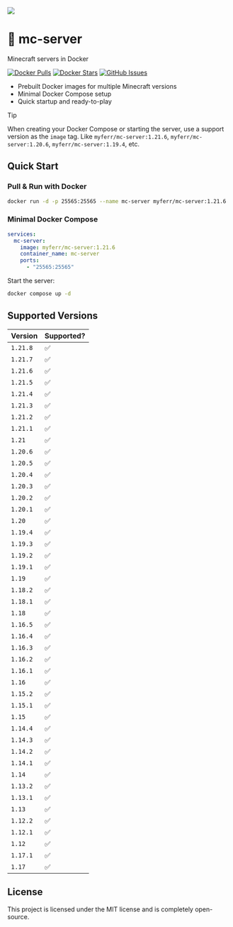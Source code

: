 ![](https://github.com/user-attachments/assets/4e6d9da8-3598-4260-be27-187963bcce9a)

# 🐳 mc-server
Minecraft servers in Docker

[![Docker Pulls](https://img.shields.io/docker/pulls/myferr/mc-server.svg?logo=docker)](https://hub.docker.com/r/myferr/mc-server/)
[![Docker Stars](https://img.shields.io/docker/stars/myferr/mc-server.svg?logo=docker)](https://hub.docker.com/r/myferr/mc-server/)
[![GitHub Issues](https://img.shields.io/github/issues-raw/myferr/mc-server.svg)](https://github.com/myferr/mc-server/issues)

- Prebuilt Docker images for multiple Minecraft versions
- Minimal Docker Compose setup
- Quick startup and ready-to-play

> [!TIP]
> When creating your Docker Compose or starting the server, use a support version as the `image` tag. Like `myferr/mc-server:1.21.6`, `myferr/mc-server:1.20.6`, `myferr/mc-server:1.19.4`, etc.

## Quick Start

### Pull & Run with Docker
```bash
docker run -d -p 25565:25565 --name mc-server myferr/mc-server:1.21.6
```

### Minimal Docker Compose

```yaml
services:
  mc-server:
    image: myferr/mc-server:1.21.6
    container_name: mc-server
    ports:
      - "25565:25565"
```

Start the server:

```bash
docker compose up -d
```

## Supported Versions

| Version    | Supported?  |
| ---------- | ----------- |
| `1.21.8`   | ✅          |
| `1.21.7`   | ✅          |
| `1.21.6`   | ✅          |
| `1.21.5`   | ✅          |
| `1.21.4`   | ✅          |
| `1.21.3`   | ✅          |
| `1.21.2`   | ✅          |
| `1.21.1`   | ✅          |
| `1.21`     | ✅          |
| `1.20.6`   | ✅          |
| `1.20.5`   | ✅          |
| `1.20.4`   | ✅          |
| `1.20.3`   | ✅          |
| `1.20.2`   | ✅          |
| `1.20.1`   | ✅          |
| `1.20`     | ✅          |
| `1.19.4`   | ✅          |
| `1.19.3`   | ✅          |
| `1.19.2`   | ✅          |
| `1.19.1`   | ✅          |
| `1.19`     | ✅          |
| `1.18.2`   | ✅          |
| `1.18.1`   | ✅          |
| `1.18`     | ✅          |
| `1.16.5`   | ✅          |
| `1.16.4`   | ✅          |
| `1.16.3`   | ✅          |
| `1.16.2`   | ✅          |
| `1.16.1`   | ✅          |
| `1.16`     | ✅          |
| `1.15.2`   | ✅          |
| `1.15.1`   | ✅          |
| `1.15`     | ✅          |
| `1.14.4`   | ✅          |
| `1.14.3`   | ✅          |
| `1.14.2`   | ✅          |
| `1.14.1`   | ✅          |
| `1.14`     | ✅          |
| `1.13.2`   | ✅          |
| `1.13.1`   | ✅          |
| `1.13`     | ✅          |
| `1.12.2`   | ✅          |
| `1.12.1`   | ✅          |
| `1.12`     | ✅          |
| `1.17.1`   | ✅          |
| `1.17`     | ✅          |

## License

This project is licensed under the MIT license and is completely open-source.
